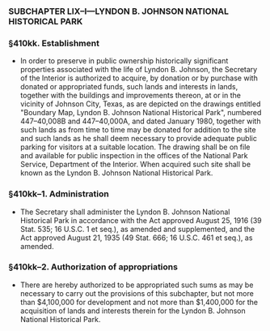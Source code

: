 ### SUBCHAPTER LIX–I—LYNDON B. JOHNSON NATIONAL HISTORICAL PARK

### §410kk. Establishment
* In order to preserve in public ownership historically significant properties associated with the life of Lyndon B. Johnson, the Secretary of the Interior is authorized to acquire, by donation or by purchase with donated or appropriated funds, such lands and interests in lands, together with the buildings and improvements thereon, at or in the vicinity of Johnson City, Texas, as are depicted on the drawings entitled "Boundary Map, Lyndon B. Johnson National Historical Park", numbered 447–40,008B and 447–40,000A, and dated January 1980, together with such lands as from time to time may be donated for addition to the site and such lands as he shall deem necessary to provide adequate public parking for visitors at a suitable location. The drawing shall be on file and available for public inspection in the offices of the National Park Service, Department of the Interior. When acquired such site shall be known as the Lyndon B. Johnson National Historical Park.

### §410kk–1. Administration
* The Secretary shall administer the Lyndon B. Johnson National Historical Park in accordance with the Act approved August 25, 1916 (39 Stat. 535; 16 U.S.C. 1 et seq.), as amended and supplemented, and the Act approved August 21, 1935 (49 Stat. 666; 16 U.S.C. 461 et seq.), as amended.

### §410kk–2. Authorization of appropriations
* There are hereby authorized to be appropriated such sums as may be necessary to carry out the provisions of this subchapter, but not more than $4,100,000 for development and not more than $1,400,000 for the acquisition of lands and interests therein for the Lyndon B. Johnson National Historical Park.